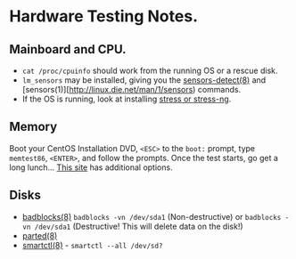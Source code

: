 # Hardware Testing Notes.

## Mainboard and CPU.

- `cat /proc/cpuinfo` should work from the running OS or a rescue disk.
- `lm_sensors` may be installed, giving you the [sensors-detect(8)](http://linux.die.net/man/8/sensors-detect) and [sensors(1)][http://linux.die.net/man/1/sensors) commands.
- If the OS is running, look at installing [stress or stress-ng](http://www.cyberciti.biz/faq/stress-test-linux-unix-server-with-stress-ng/).

## Memory

Boot your CentOS Installation DVD, `<ESC>` to the `boot:` prompt, type `memtest86`, `<ENTER>`, and follow the prompts. Once the test starts, go get a long lunch... [This site](http://fibrevillage.com/sysadmin/78-memory-test-tools-on-centos-rhel-and-other-linux) has additional options.


## Disks

- [badblocks(8)](http://linux.die.net/man/8/badblocks) `badblocks -vn /dev/sda1` (Non-destructive) or `badblocks -vn /dev/sda1` (Destructive! This will delete data on the disk!)
- [parted(8)](http://linux.die.net/man/8/parted)
- [smartctl(8)](http://linux.die.net/man/8/smartctl) - `smartctl --all /dev/sd?`

